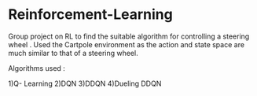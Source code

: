 # Reinforcement-Learning
Group project on RL to find the suitable algorithm for controlling a steering wheel . Used the Cartpole environment as the action and state space are much similar to that of a steering wheel.

Algorithms used :

1)Q- Learning
2)DQN
3)DDQN
4)Dueling DDQN
